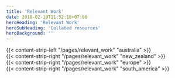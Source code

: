 ```yaml
---
title: 'Relevant Work'
date: 2018-02-10T11:52:18+07:00
heroHeading: 'Relevant Work'
heroSubHeading: 'Collated resources'
heroBackground: ''
---
```

<div>
{{< content-strip-left "/pages/relevant_work" "australia" >}}
</div>
<div>
{{< content-strip-right "/pages/relevant_work" "new_zealand" >}}
</div>
<div>
{{< content-strip-right "/pages/relevant_work" "europe" >}}
</div>
<div>
{{< content-strip-right "/pages/relevant_work" "south_america" >}}
</div>
